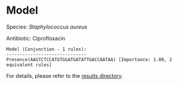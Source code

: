 
# Model

Species: *Staphylococcus aureus*

Antibiotic: Ciprofloxacin

```
Model (Conjunction - 1 rules):
------------------------------
Presence(AAGTCTCCATGTGGATGATATTGACCAATAA) [Importance: 1.00, 2 equivalent rules]

```

For details, please refer to the [results directory](../../../../../results/scm_b/staphylococcus%20aureus/ciprofloxacin/repeat_6/).

